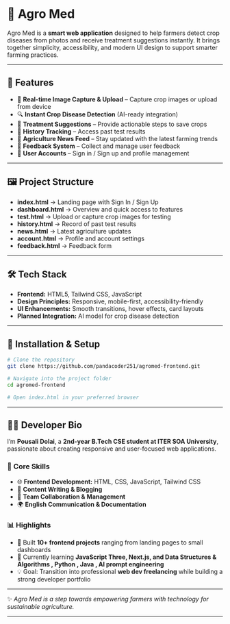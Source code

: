 # 🌱 Agro Med

Agro Med is a **smart web application** designed to help farmers detect crop diseases from photos and receive treatment suggestions instantly. It brings together simplicity, accessibility, and modern UI design to support smarter farming practices.

---

## 🚀 Features

* 📸 **Real-time Image Capture & Upload** – Capture crop images or upload from device
* 🔍 **Instant Crop Disease Detection** (AI-ready integration)
* 💊 **Treatment Suggestions** – Provide actionable steps to save crops
* 📖 **History Tracking** – Access past test results
* 📰 **Agriculture News Feed** – Stay updated with the latest farming trends
* 💬 **Feedback System** – Collect and manage user feedback
* 👤 **User Accounts** – Sign in / Sign up and profile management

---

## 🖼️ Project Structure

* **index.html** → Landing page with Sign In / Sign Up
* **dashboard.html** → Overview and quick access to features
* **test.html** → Upload or capture crop images for testing
* **history.html** → Record of past test results
* **news.html** → Latest agriculture updates
* **account.html** → Profile and account settings
* **feedback.html** → Feedback form

---

## 🛠️ Tech Stack

* **Frontend:** HTML5, Tailwind CSS, JavaScript
* **Design Principles:** Responsive, mobile-first, accessibility-friendly
* **UI Enhancements:** Smooth transitions, hover effects, card layouts
* **Planned Integration:** AI model for crop disease detection

---

## 📂 Installation & Setup

```bash
# Clone the repository
git clone https://github.com/pandacoder251/agromed-frontend.git

# Navigate into the project folder
cd agromed-frontend

# Open index.html in your preferred browser
```

---

## 👩‍💻 Developer Bio

I’m **Pousali Dolai**, a **2nd-year B.Tech CSE student at ITER SOA University**, passionate about creating responsive and user-focused web applications.

### 💼 Core Skills

* 🌐 **Frontend Development:** HTML, CSS, JavaScript, Tailwind CSS
* 📝 **Content Writing & Blogging**
* 🤝 **Team Collaboration & Management**
* 🌍 **English Communication & Documentation**

### 📊 Highlights

* 🚀 Built **10+ frontend projects** ranging from landing pages to small dashboards
* 🌱 Currently learning **JavaScript Three, Next.js, and Data Structures & Algorithms , Python , Java , AI prompt engineering**
* 💡 Goal: Transition into professional **web dev freelancing** while building a strong developer portfolio

---

✨ *Agro Med is a step towards empowering farmers with technology for sustainable agriculture.*

---


